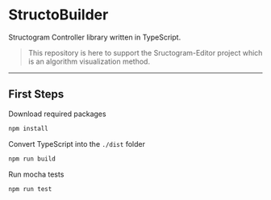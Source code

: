 # StructoBuilder

Structogram Controller library written in TypeScript.

> This repository is here to support the Sructogram-Editor project which is an algorithm visualization method.

---

## First Steps

Download required packages

```cmd
npm install
```

Convert TypeScript into the `./dist` folder

```cmd
npm run build
```

Run mocha tests

```cmd
npm run test
```
